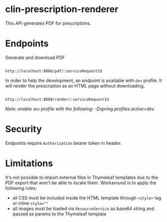 # clin-prescription-renderer

This API generates PDF for prescriptions.

# Endpoints

Generate and download PDF
```

http://localhost:8080/pdf/:serviceRequestId
```
In order to help the development, an endpoint is available with `dev` profile.
It will render the prescription as an HTML page without downloading.
```

http://localhost:8080/render/:serviceRequestId
```

*Note: enable `dev` profile with the following: -Dspring.profiles.active=dev*

# Security

Endpoints require `Authorization` bearer token in header.

# Limitations

It's not possible to import external files in Thymeleaf templates due to the PDF export that won't be able to locate them.
Workaround is to apply the following rules:
- all CSS must be included inside the HTML template through `<style>` tag or inline `style=""`
- all images must be loaded via `ResourceService` as base64 string and passed as params to the Thymeleaf template
 
